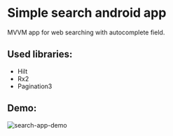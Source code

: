 # Simple search android app

MVVM app for web searching with autocomplete field.

## Used libraries:
* Hilt
* Rx2
* Pagination3

## Demo:
![search-app-demo](search-app-demo.gif)
